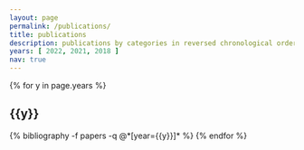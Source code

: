 ```yaml
---
layout: page
permalink: /publications/
title: publications
description: publications by categories in reversed chronological order. generated by jekyll-scholar.
years: [ 2022, 2021, 2018 ]
nav: true
---
```


<div class="publications">

{% for y in page.years %}
  <h2 class="year">{{y}}</h2>
  {% bibliography -f papers -q @*[year={{y}}]* %}
{% endfor %}

</div>
